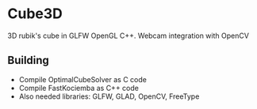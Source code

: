# Cube3D
3D rubik's cube in GLFW OpenGL C++. Webcam integration with OpenCV

## Building
* Compile OptimalCubeSolver as C code
* Compile FastKociemba as C++ code
* Also needed libraries: GLFW, GLAD, OpenCV, FreeType

